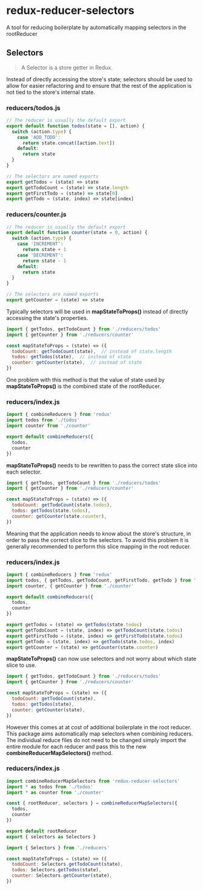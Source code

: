 # redux-reducer-selectors

A tool for reducing boilerplate by automatically mapping selectors in the rootReducer
## Selectors
> A Selector is a store getter in Redux.

Instead of directly accessing the store's state; selectors should be used to allow for easier refactoring and to ensure that the rest of the application is not tied to the store's internal state.

### reducers/todos.js
```javascript
// The reducer is usually the default export
export default function todos(state = [], action) {
  switch (action.type) {
    case 'ADD_TODO':
      return state.concat([action.text])
    default:
      return state
  }
}

// The selectors are named exports
export getTodos = (state) => state
export getTodoCount = (state) => state.length
export getFirstTodo = (state) => state[0]
export getTodo = (state, index) => state[index]
```
### reducers/counter.js
```javascript
// The reducer is usually the default export
export default function counter(state = 0, action) {
  switch (action.type) {
    case 'INCREMENT':
      return state + 1
    case 'DECREMENT':
      return state - 1
    default:
      return state
  }
}

// The selectors are named exports
export getCounter = (state) => state
```
Typically selectors will be used in **mapStateToProps()** instead of directly accessing the state's properties.

```javascript
import { getTodos, getTodoCount } from './reducers/todos'
import { getCounter } from './reducers/counter'

const mapStateToProps = (state) => ({
  todoCount: getTodoCount(state),  // instead of state.length
  todos: getTodos(state),  // instead of state
  counter: getCounter(state),  // instead of state
})
```
One problem with this method is that the value of state used by **mapStateToProps()** is the combined state of the rootReducer.

### reducers/index.js
```javascript
import { combineReducers } from 'redux'
import todos from './todos'
import counter from './counter'

export default combineReducers({
  todos,
  counter
})
```
**mapStateToProps()** needs to be rewritten to pass the correct state slice into each selector.
```javascript
import { getTodos, getTodoCount } from './reducers/todos'
import { getCounter } from './reducers/counter'

const mapStateToProps = (state) => ({
  todoCount: getTodoCount(state.todos),
  todos: getTodos(state.todos),
  counter: getCounter(state.counter),
})
```
Meaning that the application needs to know about the store's structure, in order to pass the correct slice to the selectors. To avoid this problem it is generally recommended to perform this slice mapping in the root reducer.

### reducers/index.js
```javascript
import { combineReducers } from 'redux'
import todos, { getTodos, getTodoCount, getFirstTodo, getTodo } from './todos'
import counter, { getCounter } from './counter'

export default combineReducers({
  todos,
  counter
})

export getTodos = (state) => getTodos(state.todos)
export getTodoCount = (state, index) => getTodoCount(state.todos)
export getFirstTodo = (state, index) => getFirstTodo(state.todos)
export getTodo = (state, index) => getTodo(state.todos, index)
export getCounter = (state) => getCounter(state.counter)
```
**mapStateToProps()** can now use selectors and not worry about which state slice to use.
```javascript
import { getTodos, getTodoCount } from './reducers/todos'
import { getCounter } from './reducers/counter'

const mapStateToProps = (state) => ({
  todoCount: getTodoCount(state),
  todos: getTodos(state),
  counter: getCounter(state),
})
```
However this comes at at cost of additional boilerplate in the root reducer. This package aims automatically map selectors when combining reducers. The individual reduce files do not need to be changed simply import the entire module for each reducer and pass this to the new **combineReducerMapSelectors()** method.

### reducers/index.js
```javascript
import combineReducerMapSelectors from 'redux-reducer-selectors'
import * as todos from './todos'
import * as counter from './counter'

const { rootReducer, selectors } = combineReducerMapSelectors({
  todos,
  counter
})

export default rootReducer
export { selectors as Selectors }
```

```javascript
import { Selectors } from './reducers'

const mapStateToProps = (state) => ({
  todoCount: Selectors.getTodoCount(state),
  todos: Selectors.getTodos(state),
  counter: Selectors.getCounter(state),
})
```
